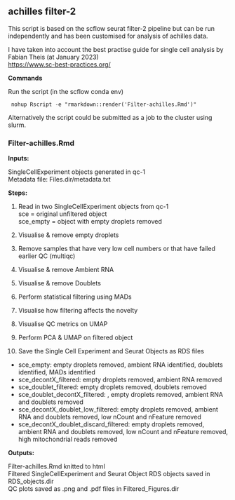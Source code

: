 ## achilles filter-2

This script is based on the scflow seurat filter-2 pipeline but can be run independently and has been customised for analysis of achilles data. 

I have taken into account the best practise guide for single cell analysis by Fabian Theis (at January 2023)  
https://www.sc-best-practices.org/  


**Commands**

Run the script (in the scflow conda env)

     nohup Rscript -e "rmarkdown::render('Filter-achilles.Rmd')"

Alternatively the script could be submitted as a job to the cluster using slurm.   

### Filter-achilles.Rmd  

**Inputs:**  

SingleCellExperiment objects generated in qc-1  
Metadata file: Files.dir/metadata.txt  

**Steps:**  
1. Read in two SingleCellExperiment objects from qc-1  
    sce = original unfiltered object  
    sce_empty = object with empty droplets removed    

2. Visualise & remove empty droplets  

3. Remove samples that have very low cell numbers or that have failed earlier QC (multiqc)  

4. Visualise & remove Ambient RNA

5. Visualise & remove Doublets 

6. Perform statistical filtering using MADs  

7.  Visualise how filtering affects the novelty  

8.  Visualise QC metrics on UMAP  

9.  Perform PCA & UMAP on filtered object  

10.  Save the Single Cell Experiment and Seurat Objects as RDS files  
 - sce_empty: empty droplets removed, ambient RNA identified, doublets identified, MADs identified  
 - sce_decontX_filtered: empty droplets removed, ambient RNA removed  
 - sce_doublet_filtered: empty droplets removed, doublets removed  
 - sce_doublet_decontX_filtered: , empty droplets removed, ambient RNA and doublets removed  
 - sce_decontX_doublet_low_filtered: empty droplets removed, ambient RNA and doublets removed, low nCount and nFeature removed  
 - sce_decontX_doublet_discard_filtered: empty droplets removed, ambient RNA and doublets removed, low nCount and nFeature removed, high mitochondrial reads removed  


**Outputs:**

Filter-achilles.Rmd knitted to html  
Filtered SingleCellExperiment and Seurat Object RDS objects saved in RDS_objects.dir  
QC plots saved as .png and .pdf files in Filtered_Figures.dir  

